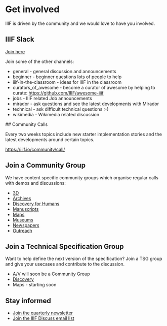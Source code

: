 # Get involved

IIIF is driven by the community and we would love to have you involved. 

## IIIF Slack
[Join here](http://bit.ly/iiif-slack)

Join some of the other channels:

* general - general discussion and announcements
* beginner - beginner questions lots of people to help
* iiif-in-the-classroom - ideas for IIIF in the classroom
* curators_of_awesome - become a curator of awesome by helping to curate: https://github.com/IIIF/awesome-iiif
* jobs - IIIF related Job announcements
* mirador - ask questions and see the latest developments with Mirador
* technical - ask difficult technical questions :-)
* wikimedia - Wikimedia related discussion

## Community Calls 

Every two weeks topics include new starter implementation stories and the latest developments around certain topics. 

https://iiif.io/community/call/

## Join a Community Group

We have content specific community groups which organise regular calls with demos and discussions:

 * [3D](https://iiif.io/community/groups/3d)
 * [Archives](https://iiif.io/community/groups/archives)
 * [Discovery for Humans](https://iiif.io/community/groups/D4H)
 * [Manuscripts](https://iiif.io/community/groups/manuscripts)
 * [Maps](https://iiif.io/community/groups/maps)
 * [Museums](https://iiif.io/community/groups/museums)
 * [Newspapers](https://iiif.io/community/groups/newspapers)
 * [Outreach](https://iiif.io/community/groups/outreach)

## Join a Technical Specification Group

Want to help define the next version of the specification? Join a TSG group and give your usecases and contribute to the discussion.

 * [A/V](https://iiif.io/community/groups/av) will soon be a Community Group
 * [Discovery](https://iiif.io/community/groups/discovery)
 * Maps - starting soon

## Stay informed

* [Join the quarterly newsletter](https://iiif.io/newsletter/)
* [Join the IIIF Discuss email list](https://groups.google.com/forum/#!forum/iiif-discuss)


